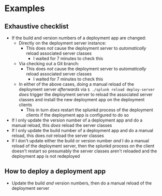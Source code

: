 # Examples
## Exhaustive checklist
- If the build and version numbers of a deployment app are changed:
  - Directly on the deployment server instance:
    - This does _not_ cause the deployment server to _automatically_ reload associated server classes
      - I waited for 7 minutes to check this
  - Via checking out a Git branch:
    - This does _not_ cause the deployment server to _automatically_ reload associated server classes
      - I waited for 7 minutes to check this
  - In either of the above cases, doing a manual reload of the deployment server _afterwards_ via `$ ./splunk reload deploy-server` _does_ trigger the
    deployment server to reload the associated server classes and install the new deployment app on the deployment clients
    - This in turn _does_ restart the splunkd process of the deployment clients if the deployment app is configured to do so
- If I only update the version number of a deployment app and do a manual reload, this _does_ reload the server classes
- If I only update the build number of a deployment app and do a manual reload, this does _not_ reload the server classes
- If I don't update either the build or version number _and_ I do a manual reload of the deployment server, then the splunkd process on the client
  doesn't restart so presumably the server classes aren't reloaded and the deployment app is not redeployed
## How to deploy a deployment app
- Update the build _and_ version numbers, then do a manual reload of the deployment server